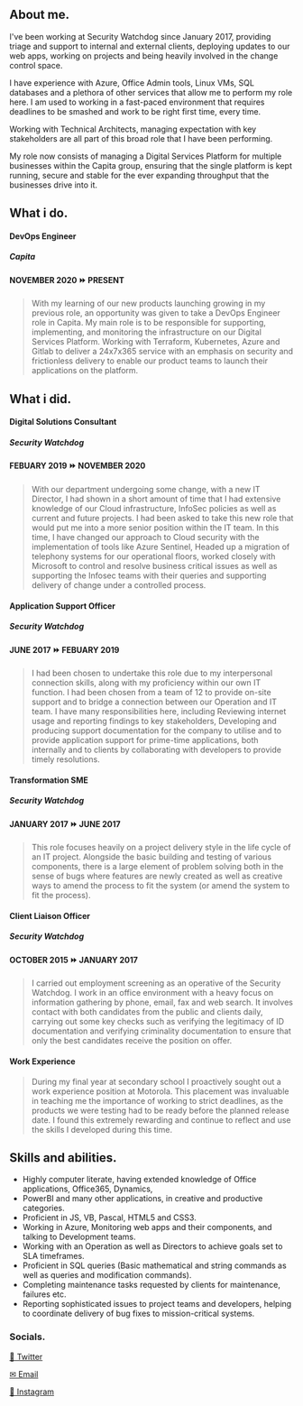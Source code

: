 ## About me.

I've been working at Security Watchdog since January 2017, providing triage and support to internal and external clients, deploying updates to our web apps, working on projects and being heavily involved in the change control space. 

I have experience with Azure, Office Admin tools, Linux VMs, SQL databases and a plethora of other services that allow me to perform my role here. I am used to working in a fast-paced environment that requires deadlines to be smashed and work to be right first time, every time. 

Working with Technical Architects, managing expectation with key stakeholders are all part of this broad role that I have been performing.

My role now consists of managing a Digital Services Platform for multiple businesses within the Capita group, ensuring that the single platform is kept running, secure and stable for the ever expanding throughput that the businesses drive into it. 

## What i do.
#### DevOps Engineer
##### Capita
#### NOVEMBER 2020 ⏩ PRESENT
> With my learning of our new products launching growing in my previous role, an opportunity was given to take a DevOps Engineer role in Capita.  My main role is to be responsible for supporting, implementing, and monitoring the infrastructure on our Digital Services Platform. Working with Terraform, Kubernetes, Azure and Gitlab to deliver a 24x7x365 service with an emphasis on security and frictionless delivery to enable our product teams to launch their applications on the platform. 

## What i did.

#### Digital Solutions Consultant
##### Security Watchdog
#### FEBUARY 2019 ⏩ NOVEMBER 2020
> With our department undergoing some change, with a new IT Director, I had shown in a short amount of time that I had extensive knowledge of our Cloud infrastructure, InfoSec policies as well as current and future projects. I had been asked to take this new role that would put me into a more senior position within the IT team. In this time, I have changed our approach to Cloud security with the implementation of tools like Azure Sentinel, Headed up a migration of telephony systems for our operational floors, worked closely with Microsoft to control and resolve business critical issues as well as supporting the Infosec teams with their queries and supporting delivery of change under a controlled process.

#### Application Support Officer
##### Security Watchdog
#### JUNE 2017 ⏩ FEBUARY 2019
>I had been chosen to undertake this role due to my interpersonal connection skills, along with my proficiency within our own IT function. I had been chosen from a team of 12 to provide on-site support and to bridge a connection between our Operation and IT team. I have many responsibilities here, including Reviewing internet usage and reporting findings to key stakeholders, Developing and producing support documentation for the company to utilise and to provide application support for prime-time applications, both internally and to clients by collaborating with developers to provide timely resolutions.

#### Transformation SME
##### Security Watchdog
#### JANUARY 2017 ⏩ JUNE 2017
>This role focuses heavily on a project delivery style in the life cycle of an IT project. Alongside the basic building and testing of various components, there is a large element of problem solving both in the sense of bugs where features are newly created as well as creative ways to amend the process to fit the system (or amend the system to fit the process).

#### Client Liaison Officer
##### Security Watchdog
#### OCTOBER 2015 ⏩ JANUARY 2017
>I carried out employment screening as an operative of the Security Watchdog. I work in an office environment with a heavy focus on information gathering by phone, email, fax and web search. It involves contact with both candidates from the public and clients daily, carrying out some key checks such as verifying the legitimacy of ID documentation and verifying criminality documentation to ensure that only the best candidates receive the position on offer.

#### Work Experience
>During my final year at secondary school I proactively sought out a work experience position at Motorola. This placement was invaluable in teaching me the importance of working to strict deadlines, as the products we were testing had to be ready before the planned release date. I found this extremely rewarding and continue to reflect and use the skills I developed during this time.

## Skills and abilities. 
* Highly computer literate, having extended knowledge of Office applications, Office365, Dynamics, 
* PowerBI and many other applications, in creative and productive categories.
* Proficient in JS, VB, Pascal, HTML5 and CSS3.
* Working in Azure, Monitoring web apps and their components, and talking to Development teams.
* Working with an Operation as well as Directors to achieve goals set to SLA timeframes.
* Proficient in SQL queries (Basic mathematical and string commands as well as queries and modification commands).
* Completing maintenance tasks requested by clients for maintenance, failures etc.
* Reporting sophisticated issues to project teams and developers, helping to coordinate delivery of bug fixes to mission-critical systems.

### Socials.
[📣 Twitter](https://twitter.com/KeyringHardhat)

[✉ Email](mailto:khdd@icloud.com)

[📸 Instagram](https://www.instagram.com/keyringhardhat/)
